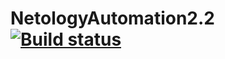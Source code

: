 # NetologyAutomation2.2 [![Build status](https://ci.appveyor.com/api/projects/status/pbknwag7mj1hcubk?svg=true)](https://ci.appveyor.com/project/YackovPetrov/netologyautomation2-2)
